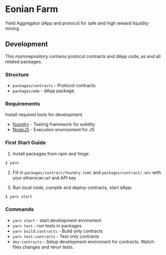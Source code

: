 # Eonian Farm

Yield Aggregator dApp and protocol for safe and high reward liquidity mining

## Development

This monorepository contains protocol contracts and dApp code, as and all related packages.

### Structure

* `packages/contracts` - Protocol contracts.
* `packages/web` - dApp package.

### Requirements

Install required tools for development

* [foundry](https://book.getfoundry.sh/getting-started/installation.html) - Testing framework for solidity
* [NodeJS](https://nodejs.org/) - Execution environment for JS

### First Start Guide

1) Install packages from npm and forge:

```bash
$ yarn
```

2) Fill in `packages/contract/foundry.toml` and `packages/contract/.env` with your etherscan url and API key

3) Run local node, compile and deploy contracts, start dApp:

```bash
$ yarn start
```

### Commands

* `yarn start` - start development enviroment
* `yarn test` - run tests in packages
* `yarn build:contracts` - Build only contracts
* `yarn test:contracts` - Test only contracts
* `dev:contracts` - Setup development enviroment for contracts. Watch files changes and rerun tests.
